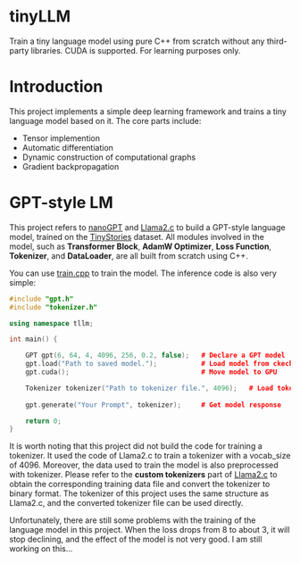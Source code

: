 # tinyLLM
Train a tiny language model using pure C++ from scratch without any third-party libraries. CUDA is supported.
For learning purposes only.
# Introduction
This project implements a simple deep learning framework and trains a tiny language model based on it.
The core parts include:
* Tensor implemention
* Automatic differentiation
* Dynamic construction of computational graphs
* Gradient backpropagation

<!-- This project implements some commonly used functions and modules in language model, and supports both CPU and GPU.
|Modules|Functions|
|:-:|:-:|
|Linear|+|
|MLP|-|
|GELU|*|
|Dropout|mat_mul|
|LayerNorm|nlloss|
|CausalSelfAttention|log|
|TransformerBlock|softmax|
|Embedding|cross_entropy| -->

# GPT-style LM
This project refers to [nanoGPT](https://github.com/karpathy/nanoGPT) and [Llama2.c](https://github.com/karpathy/llama2.c) to build a GPT-style language model, trained on the [TinyStories](https://huggingface.co/datasets/roneneldan/TinyStories) dataset. All modules involved in the model, such as **Transformer Block**, **AdamW Optimizer**, **Loss Function**, **Tokenizer**, and **DataLoader**, are all built from scratch using C++.

You can use [train.cpp](./train.cpp) to train the model. The inference code is also very simple:
```C++
#include "gpt.h"
#include "tokenizer.h"

using namespace tllm;

int main() {

    GPT gpt(6, 64, 4, 4096, 256, 0.2, false);   # Declare a GPT model
    gpt.load("Path to saved model.");           # Load model from ckeckpoint
    gpt.cuda();                                 # Move model to GPU

    Tokenizer tokenizer("Path to tokenizer file.", 4096);   # Load tokenizer
    
    gpt.generate("Your Prompt", tokenizer);     # Get model response

    return 0;
}

```
It is worth noting that this project did not build the code for training a tokenizer. It used the code of Llama2.c to train a tokenizer with a vocab_size of 4096. Moreover, the data used to train the model is also preprocessed with tokenizer. Please refer to the **custom tokenizers** part of [Llama2.c](https://github.com/karpathy/llama2.c) to obtain the corresponding training data file and convert the tokenizer to binary format. The tokenizer of this project uses the same structure as Llama2.c, and the converted tokenizer file can be used directly.

Unfortunately, there are still some problems with the training of the language model in this project. When the loss drops from 8 to about 3, it will stop declining, and the effect of the model is not very good. I am still working on this...
